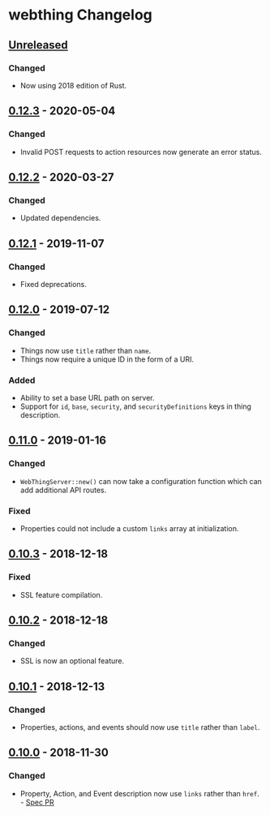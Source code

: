 # webthing Changelog

## [Unreleased]
### Changed
- Now using 2018 edition of Rust.

## [0.12.3] - 2020-05-04
### Changed
- Invalid POST requests to action resources now generate an error status.

## [0.12.2] - 2020-03-27
### Changed
- Updated dependencies.

## [0.12.1] - 2019-11-07
### Changed
- Fixed deprecations.

## [0.12.0] - 2019-07-12
### Changed
- Things now use `title` rather than `name`.
- Things now require a unique ID in the form of a URI.
### Added
- Ability to set a base URL path on server.
- Support for `id`, `base`, `security`, and `securityDefinitions` keys in thing description.

## [0.11.0] - 2019-01-16
### Changed
- `WebThingServer::new()` can now take a configuration function which can add additional API routes.
### Fixed
- Properties could not include a custom `links` array at initialization.

## [0.10.3] - 2018-12-18
### Fixed
- SSL feature compilation.

## [0.10.2] - 2018-12-18
### Changed
- SSL is now an optional feature.

## [0.10.1] - 2018-12-13
### Changed
- Properties, actions, and events should now use `title` rather than `label`.

## [0.10.0] - 2018-11-30
### Changed
- Property, Action, and Event description now use `links` rather than `href`. - [Spec PR](https://github.com/mozilla-iot/wot/pull/119)

[Unreleased]: https://github.com/mozilla-iot/webthing-rust/compare/v0.12.3...HEAD
[0.12.3]: https://github.com/mozilla-iot/webthing-rust/compare/v0.12.2...v0.12.3
[0.12.2]: https://github.com/mozilla-iot/webthing-rust/compare/v0.12.1...v0.12.2
[0.12.1]: https://github.com/mozilla-iot/webthing-rust/compare/v0.12.0...v0.12.1
[0.12.0]: https://github.com/mozilla-iot/webthing-rust/compare/v0.11.0...v0.12.0
[0.11.0]: https://github.com/mozilla-iot/webthing-rust/compare/v0.10.3...v0.11.0
[0.10.3]: https://github.com/mozilla-iot/webthing-rust/compare/v0.10.2...v0.10.3
[0.10.2]: https://github.com/mozilla-iot/webthing-rust/compare/v0.10.1...v0.10.2
[0.10.1]: https://github.com/mozilla-iot/webthing-rust/compare/v0.10.0...v0.10.1
[0.10.0]: https://github.com/mozilla-iot/webthing-rust/compare/v0.9.3...v0.10.0
